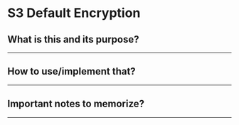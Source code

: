 # S3 Default Encryption

## What is this and its purpose?

---

## How to use/implement that?

---

## Important notes to memorize?

---
